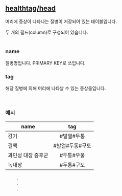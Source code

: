 ## [healthtag/](https://github.com/Dev-Dream/HealthTag/tree/DB/DataBase/healthtag)[head](https://github.com/Dev-Dream/HealthTag/tree/DB/DataBase/healthtag/head)

머리에 증상이 나타나는 질병이 저장되어 있는 테이블입니다.

두 개의 필드(column)로 구성되어 있습니다.
<br/><br/>

### name
질병명입니다. PRIMARY KEY로 쓰입니다.
### tag
해당 질병에 의해 머리에 나타날 수 있는 증상들입니다.

<br/>

### 예시
| name | tag |
|---|:---:|
| 감기 | #발열#두통 |
| 결핵 | #발열#두통#구토 |
| 과민성 대장 증후군 | #두통#우울 |
| 녹내장 | #두통#구토 |
&nbsp;&nbsp;&nbsp;&nbsp;&nbsp;&nbsp;&nbsp;&nbsp;&nbsp;.<br/>
&nbsp;&nbsp;&nbsp;&nbsp;&nbsp;&nbsp;&nbsp;&nbsp;&nbsp;.<br/>
&nbsp;&nbsp;&nbsp;&nbsp;&nbsp;&nbsp;&nbsp;&nbsp;&nbsp;.